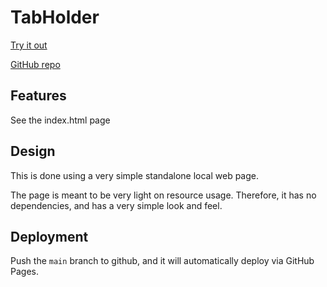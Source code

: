 
# TabHolder

[Try it out](https://andrewrproper.github.io/browser-tab-placeholder/)

[GitHub repo](https://github.com/andrewrproper/browser-tab-placeholder)

## Features

See the index.html page

## Design

This is done using a very simple standalone local web page.

The page is meant to be very light on resource usage. Therefore,
it has no dependencies, and has a very simple look and feel.

## Deployment

Push the `main` branch to github, and it will automatically deploy
via GitHub Pages.
